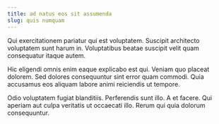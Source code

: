 ```yaml
---
title: ad natus eos sit assumenda
slug: quis numquam
---
```


Qui exercitationem pariatur qui est voluptatem. Suscipit architecto voluptatem sunt harum in. Voluptatibus beatae suscipit velit quam consequatur itaque autem.

Hic eligendi omnis enim eaque explicabo est qui. Veniam quo placeat dolorem. Sed dolores consequuntur sint error quam commodi. Quia accusamus eos aliquam labore animi reiciendis ut tempore.

Odio voluptatem fugiat blanditiis. Perferendis sunt illo. A et facere. Qui aperiam aut culpa veritatis ut occaecati illo. Rerum qui quia dolorum consequuntur.
